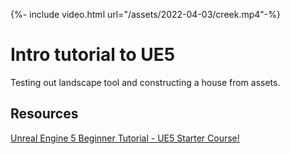 {%- include video.html url="/assets/2022-04-03/creek.mp4"-%}

# Intro tutorial to UE5

Testing out landscape tool and constructing a house from assets.

## Resources

[Unreal Engine 5 Beginner Tutorial - UE5 Starter Course!](https://www.youtube.com/watch?v=gQmiqmxJMtA)